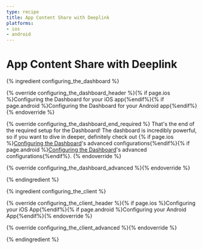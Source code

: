 ```yaml
---
type: recipe
title: App Content Share with Deeplink
platforms:
- ios
- android
---
```


# App Content Share with Deeplink

<!--- Configuring the Dashboard-->
{% ingredient configuring_the_dashboard %}

{% override configuring_the_dashboard_header %}{% if page.ios %}Configuring the Dashboard for your iOS app{%endif%}{% if page.android %}Configuring the Dashboard for your Android app{%endif%}{% endoverride %}

{% override configuring_the_dashboard_end_required %}
That's the end of the required setup for the Dashboard! The dashboard is incredibly powerful, so if you want to dive in deeper, definitely check out {% if page.ios %}[Configuring the Dashboard](/ingredients/configuring_the_dashboard/ios/index.html#advanced)'s advanced configurations{%endif%}{% if page.android %}[Configuring the Dashboard](/ingredients/configuring_the_dashboard/android/index.html#advanced)'s advanced configurations{%endif%}.
{% endoverride %}

{% override configuring_the_dashboard_advanced %}{% endoverride %}<!--- Hide advanced -->

{% endingredient %}
<!--- /Configuring the Dashboard-->


<!--- Configuring the Client-->
{% ingredient configuring_the_client %}

{% override configuring_the_client_header %}{% if page.ios %}Configuring your iOS App{%endif%}{% if page.android %}Configuring your Android App{%endif%}{% endoverride %}

{% override configuring_the_client_advanced %}{% endoverride %}<!--- Hide advanced -->

{% endingredient %}
<!--- /Configuring the Client-->


